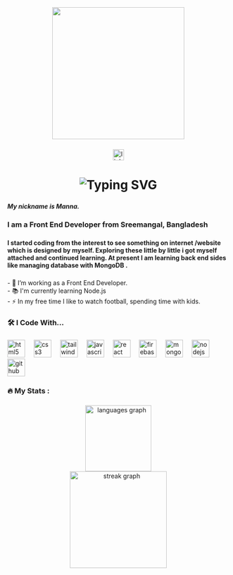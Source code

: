 <div align="center">
  <img height="300" src="https://i.ibb.co.com/McnxZZq/github-cover.jpg"  />
</div>

###

<div align="center">
  <a href="https://www.linkedin.com/in/md-ashraf-hossain-manna/" target="_blank">
    <img src="https://img.shields.io/static/v1?message=LinkedIn&logo=linkedin&label=My%20Profile%20in&color=0077B5&logoColor=white&labelColor=&style=for-the-badge" height="25" alt="linkedin logo"  />
  </a>
</div>

###
<h1 align="center">
  <img src="https://readme-typing-svg.demolab.com?font=Fira+Code&weight=500&size=36&duration=4000&pause=500&color=009BC1&center=true&vCenter=true&width=620&lines=Welcome+To My Github;" alt="Typing SVG" />
</h1>

###

<h5 align="left"> My nickname is Manna.</h5>

###


<h3 align="left">I am a Front End Developer from Sreemangal, Bangladesh</h3>

###

<h4 align="left">I started coding from the interest to see something on internet /website which is designed by myself. Exploring these little by little i got myself attached and continued learning. At present I am learning back end sides like managing database with MongoDB .</h4>

###

<p align="left">- 🔭 I’m working as a Front End Developer.<br>- 📚 I'm currently learning Node.js<br>- ⚡ In my free time I like to watch football,  spending time with kids.</p>

###

<h3 align="left">🛠 I Code With...</h3>

###

<div align="left">
  <img src="https://cdn.jsdelivr.net/gh/devicons/devicon/icons/html5/html5-original.svg" height="40" alt="html5 logo"  />
  <img width="12" />
  <img src="https://cdn.jsdelivr.net/gh/devicons/devicon/icons/css3/css3-original.svg" height="40" alt="css3 logo"  />
  <img width="12" />
  <img src="https://cdn.jsdelivr.net/gh/devicons/devicon/icons/tailwindcss/tailwindcss-original-wordmark.svg" height="40" alt="tailwindcss logo"  />
  <img width="12" />
  <img src="https://cdn.jsdelivr.net/gh/devicons/devicon/icons/javascript/javascript-original.svg" height="40" alt="javascript logo"  />
  <img width="12" />
  <img src="https://cdn.jsdelivr.net/gh/devicons/devicon/icons/react/react-original.svg" height="40" alt="react logo"  />
  <img width="12" />
  <img src="https://cdn.jsdelivr.net/gh/devicons/devicon/icons/firebase/firebase-plain.svg" height="40" alt="firebase logo"  />
  <img width="12" />
  <img src="https://cdn.jsdelivr.net/gh/devicons/devicon/icons/mongodb/mongodb-original.svg" height="40" alt="mongodb logo"  />
  <img width="12" />
  <img src="https://cdn.jsdelivr.net/gh/devicons/devicon/icons/nodejs/nodejs-original.svg" height="40" alt="nodejs logo"  />
  <img width="12" />
  <img src="https://cdn.jsdelivr.net/gh/devicons/devicon/icons/github/github-original.svg" height="40" alt="github logo"  />
</div>

###

<h3 align="left">🔥   My Stats :</h3>

###

<div align="center">
  <img src="https://github-readme-stats.vercel.app/api/top-langs?username=bornilshopno&locale=en&hide_title=false&layout=compact&card_width=320&langs_count=5&theme=dracula&hide_border=false&order=2" height="150" alt="languages graph" /> <br>
  <img src="https://streak-stats.demolab.com?user=bornilshopno&locale=en&mode=daily&theme=dark&hide_border=false&border_radius=5&order=3" height="220" alt="streak graph"  />
</div>

###
